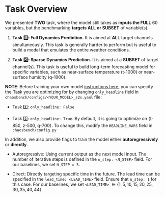 # Task Overview

We presented __TWO__ task, where the model still takes as __inputs the FULL__ 60 variables, but the benchmarking __targets ALL or SUBSET__ of variable(s).

1. __Task 1️⃣: Full Dynamics Prediction.__
It is aimed at __ALL__ target channels simultaneously. This task is generally harder to perform but is useful to build a model that emulates the entire weather conditions.

2. __Task 2️⃣: Sparse Dynamics Prediction.__
It is aimed at a __SUBSET__ of target channel(s). This task is useful to build long-term forecasting model for specific variables, such as near-surface temperature (t-1000) or near-surface humidity (q-1000). 

__NOTE__: Before training your own model [instructions here](https://leap-stc.github.io/ChaosBench/training.html), you can specify the Task you are optimizing for by changing `only_headline` field in `chaosbench/configs/<YOUR_MODEL>_s2s.yaml` file:

- Task 1️⃣: `only_headline: False`

- Task 2️⃣: `only_headline: True`. By default, it is going to optimize on {t-850, z-500, q-700}. To change this, modify the `HEADLINE_VARS` field in `chaosbench/config.py` 

In addition, we also provide flags to train the model either __autoregressively__ or __directly__. 

- Autoregressive: Using current output as the next model input. The number of iterative steps is defined in the `n_step: <N_STEP>` field. For our baselines, we set `N_STEP = 5`.

- Direct: Directly targeting specific time in the future. The lead time can be specified in the `lead_time: <LEAD_TIME>` field. Ensure that `n_step: 1` for this case. For our baselines, we set `<LEAD_TIME>` $\in \{1, 5, 10, 15, 20, 25, 30, 35, 40, 44\}$